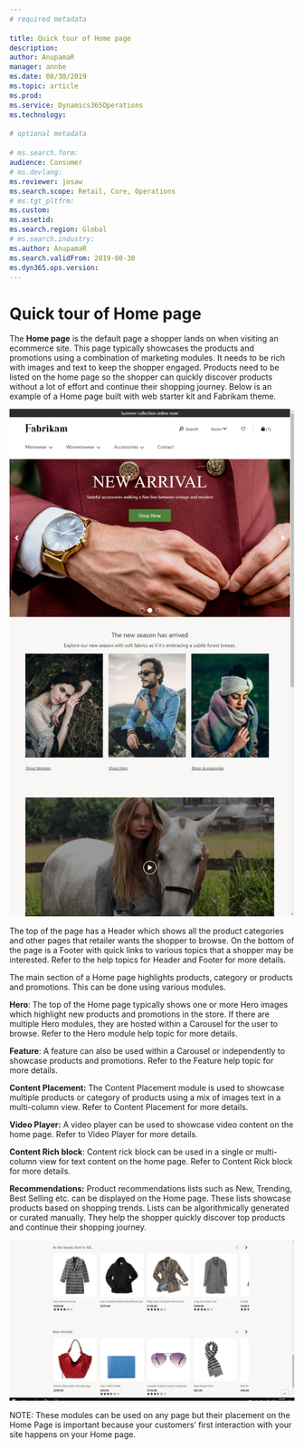 ```yaml
---
# required metadata

title: Quick tour of Home page
description: 
author: AnupamaR
manager: annbe
ms.date: 08/30/2019
ms.topic: article
ms.prod: 
ms.service: Dynamics365Operations
ms.technology: 

# optional metadata

# ms.search.form: 
audience: Consumer
# ms.devlang: 
ms.reviewer: josaw
ms.search.scope: Retail, Core, Operations
# ms.tgt_pltfrm: 
ms.custom: 
ms.assetid: 
ms.search.region: Global
# ms.search.industry: 
ms.author: AnupamaR
ms.search.validFrom: 2019-08-30
ms.dyn365.ops.version: 
---
```


# Quick tour of Home page

The **Home page** is the default page a shopper lands on when visiting an ecommerce site. This page typically showcases the products and promotions using a combination of marketing modules. It needs to be rich with images and text to keep the shopper engaged. Products need to be listed on the home page so the shopper can quickly discover products without a lot of effort and continue their shopping journey.  Below is an example of a Home page built with web starter kit and Fabrikam theme.

![Home page](./media/Homepage2.png)

The top of the page has a Header which shows all the product categories and other pages that retailer wants the shopper to browse. On the bottom of the page is a Footer with quick links to various topics that a shopper may be interested. Refer to the help topics for Header and Footer for more details.

The main section of a Home page highlights products, category or products and promotions. This can be done using various modules.

**Hero**: The top of the Home page typically shows one or more Hero images which highlight new products and promotions in the store. If there are multiple Hero modules, they are hosted within a Carousel for the user to browse. Refer to the Hero module help topic for more details.

**Feature**: A feature can also be used within a Carousel or independently to showcase products and promotions. Refer to the Feature help topic for more details.

**Content Placement:** The Content Placement module is used to showcase multiple products or category of products using a mix of images text in a multi-column view. Refer to Content Placement for more details.

**Video Player:** A video player can be used to showcase video content on the home page. Refer to Video Player for more details.

**Content Rich block**: Content rick block can be used in a single or multi-column view for text content on the home page. Refer to Content Rick block for more details.

**Recommendations:** Product recommendations lists such as New, Trending, Best Selling etc. can be displayed on the Home page. These lists showcase products based on shopping trends. Lists can be algorithmically generated or curated manually. They help the shopper quickly discover top products and continue their shopping journey.

![Recommendations](./media/Recommendations.png)

NOTE: These modules can be used on any page but their placement on the Home Page is important because your customers’ first interaction with your site happens on your Home page.
